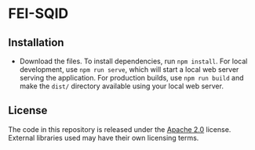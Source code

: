 # FEI-SQID

## Installation

* Download the files. To install dependencies, run `npm install`. For local development, use `npm run serve`, which will start a local web server serving the application. For production builds, use `npm run build` and make the `dist/` directory available using your local web server.

## License

The code in this repository is released under the [Apache 2.0](LICENSE) license. External libraries used may have their own licensing terms.
